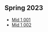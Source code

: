 ## Spring 2023

  - [Mid 1 001](photo_Midterm1_001.html)
  - [Mid 1 002](photo_Midterm1_002.html)

  
